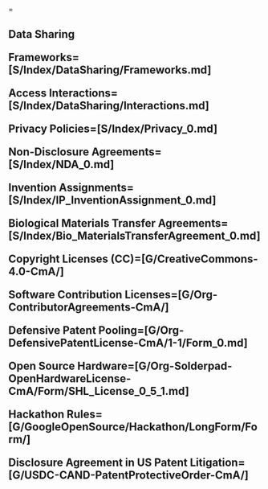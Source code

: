=<h2>Data Sharing</a>

Frameworks=[S/Index/DataSharing/Frameworks.md]

Access Interactions=[S/Index/DataSharing/Interactions.md]

Privacy Policies=[S/Index/Privacy_0.md]

Non-Disclosure Agreements=[S/Index/NDA_0.md]

Invention Assignments=[S/Index/IP_InventionAssignment_0.md]

Biological Materials Transfer Agreements=[S/Index/Bio_MaterialsTransferAgreement_0.md]

Copyright Licenses (CC)=[G/CreativeCommons-4.0-CmA/]

Software Contribution Licenses=[G/Org-ContributorAgreements-CmA/]

Defensive Patent Pooling=[G/Org-DefensivePatentLicense-CmA/1-1/Form_0.md]

Open Source Hardware=[G/Org-Solderpad-OpenHardwareLicense-CmA/Form/SHL_License_0_5_1.md]

Hackathon Rules=[G/GoogleOpenSource/Hackathon/LongForm/Form/]

Disclosure Agreement in US Patent Litigation=[G/USDC-CAND-PatentProtectiveOrder-CmA/]